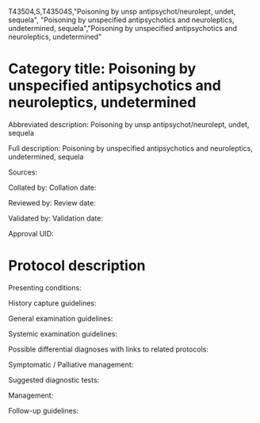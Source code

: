 T43504,S,T43504S,"Poisoning by unsp antipsychot/neurolept, undet, sequela", "Poisoning by unspecified antipsychotics and neuroleptics, undetermined, sequela","Poisoning by unspecified antipsychotics and neuroleptics, undetermined"
# Category title: Poisoning by unspecified antipsychotics and neuroleptics, undetermined

Abbreviated description: Poisoning by unsp antipsychot/neurolept, undet, sequela

Full description: Poisoning by unspecified antipsychotics and neuroleptics, undetermined, sequela

Sources:

Collated by:
Collation date:

Reviewed by:
Review date:

Validated by:
Validation date:

Approval UID:

# Protocol description

Presenting conditions:

History capture guidelines:

General examination guidelines:

Systemic examination guidelines:

Possible differential diagnoses with links to related protocols:

Symptomatic / Palliative management:

Suggested diagnostic tests:

Management:

Follow-up guidelines:
